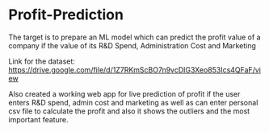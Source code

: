 # Profit-Prediction
The target is to prepare an ML model which can predict the profit value of a company if the value of its R&D Spend, Administration Cost and Marketing

Link for the dataset: https://drive.google.com/file/d/1Z7RKmScBO7n9vcDIG3Xeo853Ics4QFaF/view

Also created a working web app for live prediction of profit if the user enters R&D spend, admin cost and marketing as well as can enter personal csv file to calculate the profit and also it shows the outliers and the most important feature.

